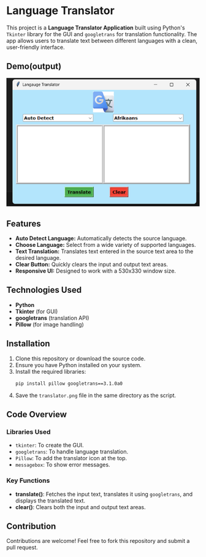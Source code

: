 # Language Translator

This project is a **Language Translator Application** built using Python's `Tkinter` library for the GUI and `googletrans` for translation functionality. The app allows users to translate text between different languages with a clean, user-friendly interface.

## Demo(output)

![App Screenshot](output.png)

## Features

- **Auto Detect Language:** Automatically detects the source language.
- **Choose Language:** Select from a wide variety of supported languages.
- **Text Translation:** Translates text entered in the source text area to the desired language.
- **Clear Button:** Quickly clears the input and output text areas.
- **Responsive UI:** Designed to work with a 530x330 window size.

## Technologies Used

- **Python**
- **Tkinter** (for GUI)
- **googletrans** (translation API)
- **Pillow** (for image handling)

## Installation

1. Clone this repository or download the source code.
2. Ensure you have Python installed on your system.
3. Install the required libraries:
   ```bash
   pip install pillow googletrans==3.1.0a0
   ```
4. Save the `translator.png` file in the same directory as the script.

## Code Overview

### Libraries Used
- `tkinter`: To create the GUI.
- `googletrans`: To handle language translation.
- `Pillow`: To add the translator icon at the top.
- `messagebox`: To show error messages.

### Key Functions
- **translate()**: Fetches the input text, translates it using `googletrans`, and displays the translated text.
- **clear()**: Clears both the input and output text areas.


## Contribution

Contributions are welcome! Feel free to fork this repository and submit a pull request.
